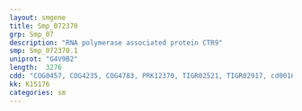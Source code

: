 ```yaml
---
layout: smgene
title: Smp_072370
grp: Smp_07
description: "RNA polymerase associated protein CTR9"
smp: Smp_072370.1
uniprot: "G4V9B2"
length:  3276
cdd: "COG0457, COG4235, COG4783, PRK12370, TIGR02521, TIGR02917, cd00189, cl22441, pfam00515, pfam13414, pfam13432, smart00028"
kk: K15176
categories: sm
---
```

